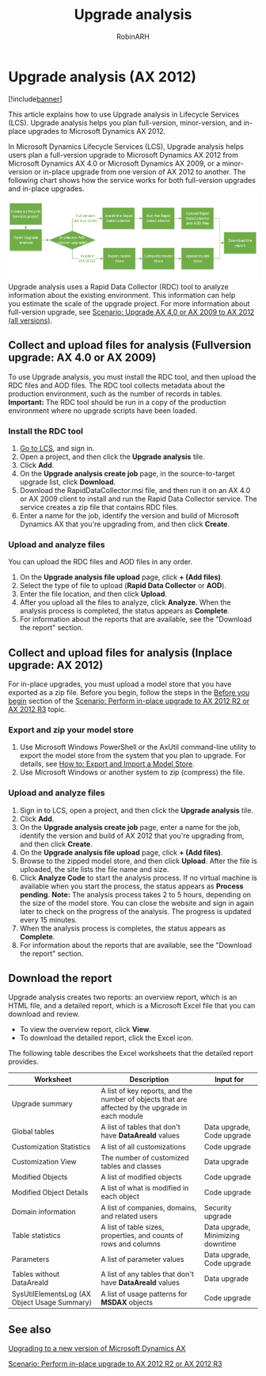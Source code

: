 ﻿---
# required metadata

title: Upgrade analysis 
description: This article explains how to use Upgrade analysis in Lifecycle Services (LCS). Upgrade analysis helps you plan full-version, minor-version, and in-place upgrades to Microsoft Dynamics AX 2012.
author: RobinARH
manager: AnnBe
ms.date: 04/04/2017
ms.topic: article
ms.prod: 
ms.service: Lifecycle Services
ms.technology: 

# optional metadata

# ms.search.form: 
# ROBOTS: 
audience: Developer, IT Pro
# ms.devlang: 
# ms.reviewer: 51
ms.search.scope: AX 2012
# ms.tgt_pltfrm: 
ms.custom: 11394
ms.assetid: 86375ca9-6c2a-47a8-badc-b713b186b4e8
ms.search.region: Global
# ms.search.industry: 
ms.author: robadawy
ms.search.validFrom: 
ms.dyn365.ops.version: 2012

---

# Upgrade analysis (AX 2012)

[!include[banner](../includes/banner.md)]


This article explains how to use Upgrade analysis in Lifecycle Services (LCS). Upgrade analysis helps you plan full-version, minor-version, and in-place upgrades to Microsoft Dynamics AX 2012.

In Microsoft Dynamics Lifecycle Services (LCS), Upgrade analysis helps users plan a full-version upgrade to Microsoft Dynamics AX 2012 from Microsoft Dynamics AX 4.0 or Microsoft Dynamics AX 2009, or a minor-version or in-place upgrade from one version of AX 2012 to another. The following chart shows how the service works for both full-version upgrades and in-place upgrades. ![Upgrade analysis service options](./media/lcsupgradeanalysisservice.png) Upgrade analysis uses a Rapid Data Collector (RDC) tool to analyze information about the existing environment. This information can help you estimate the scale of the upgrade project. For more information about full-version upgrade, see [Scenario: Upgrade AX 4.0 or AX 2009 to AX 2012 (all versions)](http://technet.microsoft.com/library/ccf303bb-5d58-4e22-b802-986e61720488(AX.60).aspx).

## Collect and upload files for analysis (Fullversion upgrade: AX 4.0 or AX 2009)
To use Upgrade analysis, you must install the RDC tool, and then upload the RDC files and AOD files. The RDC tool collects metadata about the production environment, such as the number of records in tables. **Important:** The RDC tool should be run in a copy of the production environment where no upgrade scripts have been loaded.

### Install the RDC tool

1.  [Go to LCS](https://lcs.dynamics.com), and sign in.
2.  Open a project, and then click the **Upgrade analysis** tile.
3.  Click **Add**.
4.  On the **Upgrade analysis create job** page, in the source-to-target upgrade list, click **Download**.
5.  Download the RapidDataCollector.msi file, and then run it on an AX 4.0 or AX 2009 client to install and run the Rapid Data Collector service. The service creates a zip file that contains RDC files.
6.  Enter a name for the job, identify the version and build of Microsoft Dynamics AX that you're upgrading from, and then click **Create**.

### Upload and analyze files

You can upload the RDC files and AOD files in any order.

1.  On the **Upgrade analysis file upload** page, click **+ (Add files)**.
2.  Select the type of file to upload (**Rapid Data Collector** or **AOD**).
3.  Enter the file location, and then click **Upload**.
4.  After you upload all the files to analyze, click **Analyze**. When the analysis process is completed, the status appears as **Complete**.
5.  For information about the reports that are available, see the "Download the report" section.

## Collect and upload files for analysis (Inplace upgrade: AX 2012)
For in-place upgrades, you must upload a model store that you have exported as a zip file. Before you begin, follow the steps in the [Before you begin](http://technet.microsoft.com/library/eb8193f4-0318-427f-bcc9-2919f47afb8f(AX.60).aspx#Prerequisites) section of the [Scenario: Perform in-place upgrade to AX 2012 R2 or AX 2012 R3](http://technet.microsoft.com/library/eb8193f4-0318-427f-bcc9-2919f47afb8f(AX.60).aspx) topic.

### Export and zip your model store

1.  Use Microsoft Windows PowerShell or the AxUtil command-line utility to export the model store from the system that you plan to upgrade. For details, see [How to: Export and Import a Model Store](http://msdn.microsoft.com/library/754c52af-4025-4495-979c-f99d8c5b7d89(AX.60).aspx).
2.  Use Microsoft Windows or another system to zip (compress) the file.

### Upload and analyze files

1.  Sign in to LCS, open a project, and then click the **Upgrade analysis** tile.
2.  Click **Add**.
3.  On the **Upgrade analysis create job** page, enter a name for the job, identify the version and build of AX 2012 that you're upgrading from, and then click **Create**.
4.  On the **Upgrade analysis file upload** page, click **+ (Add files)**.
5.  Browse to the zipped model store, and then click **Upload**. After the file is uploaded, the site lists the file name and size.
6.  Click **Analyze Code** to start the analysis process. If no virtual machine is available when you start the process, the status appears as **Process pending**. **Note:** The analysis process takes 2 to 5 hours, depending on the size of the model store. You can close the website and sign in again later to check on the progress of the analysis. The progress is updated every 15 minutes.
7.  When the analysis process is completes, the status appears as **Complete**.
8.  For information about the reports that are available, see the "Download the report" section.

## Download the report
Upgrade analysis creates two reports: an overview report, which is an HTML file, and a detailed report, which is a Microsoft Excel file that you can download and review.

-   To view the overview report, click **View**.
-   To download the detailed report, click the Excel icon.

The following table describes the Excel worksheets that the detailed report provides.

| Worksheet                                    | Description                                                                                      | Input for                         |
|----------------------------------------------|--------------------------------------------------------------------------------------------------|-----------------------------------|
| Upgrade summary                              | A list of key reports, and the number of objects that are affected by the upgrade in each module |                                   |
| Global tables                                | A list of tables that don't have **DataAreaId** values                                           | Data upgrade, Code upgrade        |
| Customization Statistics                     | A list of all customizations                                                                     | Code upgrade                      |
| Customization View                           | The number of customized tables and classes                                                      | Data upgrade                      |
| Modified Objects                             | A list of modified objects                                                                       | Code upgrade                      |
| Modified Object Details                      | A list of what is modified in each object                                                        | Code upgrade                      |
| Domain information                           | A list of companies, domains, and related users                                                  | Security upgrade                  |
| Table statistics                             | A list of table sizes, properties, and counts of rows and columns                                | Data upgrade, Minimizing downtime |
| Parameters                                   | A list of parameter values                                                                       | Data upgrade, Code upgrade        |
| Tables without DataAreaId                    | A list of any tables that don't have **DataAreaId** values                                       | Data upgrade                      |
| SysUtilElementsLog (AX Object Usage Summary) | A list of usage patterns for **MSDAX** objects                                                   | Code upgrade                      |



See also
--------

[Upgrading to a new version of Microsoft Dynamics AX](https://msdn.microsoft.com/en-us/library/aa588216.aspx)

[Scenario: Perform in-place upgrade to AX 2012 R2 or AX 2012 R3](https://technet.microsoft.com/en-us/library/jj733502.aspx)


